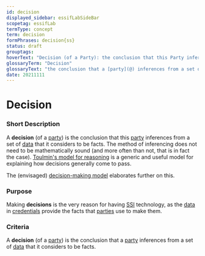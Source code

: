 ```yaml
---
id: decision
displayed_sidebar: essifLabSideBar
scopetag: essifLab
termType: concept
term: decision
formPhrases: decision{ss}
status: draft
grouptags:
hoverText: "Decision (of a Party): the conclusion that this Party inferences from a set of Data that it considers to be facts."
glossaryTerm: "Decision"
glossaryText: "the conclusion that a [party](@) inferences from a set of [data](@) that it considers to be facts."
date: 20211111
---
```


# Decision

### Short Description

A **decision** (of a [party](@)) is the conclusion that this [party](@) inferences from a set of [data](@) that it considers to be facts. The method of inferencing does not need to be mathematically sound (and more often than not, that is in fact the case). [Toulmin's model for reasoning](https://www.cambridge.org/core/books/uses-of-argument/26CF801BC12004587B66778297D5567C) is a generic and useful model for explaining how decisions generally come to pass.

The (envisaged) [decision-making model](pattern-decision-making@) elaborates further on this.

### Purpose

Making **decisions** is the very reason for having [SSI](self-sovereign-identity@) technology, as the [data](@) in [credentials](@) provide the facts that [parties](@) use to make them.

### Criteria

A **decision** (of a [party](@)) is the conclusion that a [party](@) inferences from a set of [data](@) that it considers to be facts.
